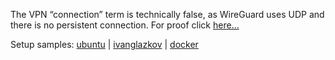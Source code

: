 The VPN “connection” term is technically false, as WireGuard uses UDP and there is no persistent connection. For proof click [here…](https://ubuntu.com/server/docs/wireguard-vpn-introduction#main-content)

Setup samples: [ubuntu](samples/0.md) | [ivanglazkov](samples/1.md) | [docker](samples/2.md)
